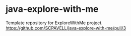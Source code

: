 # java-explore-with-me
Template repository for ExploreWithMe project.
https://github.com/SCPAVELL/java-explore-with-me/pull/3